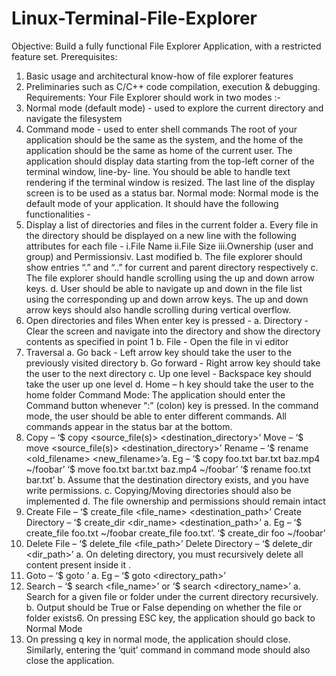 # Linux-Terminal-File-Explorer

Objective:
Build a fully functional File Explorer Application, with a restricted feature set.
Prerequisites:
1. Basic usage and architectural know-how of file explorer features
2. Preliminaries such as C/C++ code compilation, execution & debugging.
Requirements:
Your File Explorer should work in two modes :-
1. Normal mode (default mode) - used to explore the current directory and navigate the filesystem
2. Command mode - used to enter shell commands
The root of your application should be the same as the system, and the home of the application should
be the same as home of the current user.
The application should display data starting from the top-left corner of the terminal window, line-by-
line. You should be able to handle text rendering if the terminal window is resized. The last line of the
display screen is to be used as a status bar.
Normal mode:
Normal mode is the default mode of your application. It should have the following functionalities -
1. Display a list of directories and files in the current folder
a. Every file in the directory should be displayed on a new line with the following
attributes for each file -
i.File Name
ii.File Size
iii.Ownership (user and group) and Permissionsiv.
Last modified
b. The file explorer should show entries “.” and “..” for current and parent directory
respectively
c. The file explorer should handle scrolling using the up and down arrow keys.
d. User should be able to navigate up and down in the file list using the corresponding up
and down arrow keys. The up and down arrow keys should also handle scrolling during
vertical overflow.
2. Open directories and files When enter key is pressed -
a.
Directory - Clear the screen and navigate into the directory and show
the directory contents as specified in point 1
b.
File - Open the file in vi editor
3. Traversal
a. Go back - Left arrow key should take the user to the previously visited directory
b. Go forward - Right arrow key should take the user to the next directory
c. Up one level - Backspace key should take the user up one level
d. Home – h key should take the user to the home folder
Command Mode:
The application should enter the Command button whenever “:” (colon) key is pressed. In the command
mode, the user should be able to enter different commands. All commands appear in the status bar at the
bottom.
1. Copy –
‘$ copy <source_file(s)> <destination_directory>’
Move –
‘$ move <source_file(s)> <destination_directory>’
Rename –
‘$ rename <old_filename> <new_filename>’a. Eg –
‘$ copy foo.txt bar.txt baz.mp4 ~/foobar’
‘$ move foo.txt bar.txt baz.mp4 ~/foobar’
‘$ rename foo.txt bar.txt’
b. Assume that the destination directory exists, and you have write permissions.
c. Copying/Moving directories should also be implemented
d. The file ownership and permissions should remain intact
2. Create File –
‘$ create_file <file_name> <destination_path>’
Create Directory –
‘$ create_dir <dir_name> <destination_path>’
a. Eg – ‘$ create_file foo.txt ~/foobar create_file foo.txt’.
‘$ create_dir foo ~/foobar’
3. Delete File –
‘$ delete_file <file_path>’
Delete Directory –
‘$ delete_dir <dir_path>’
a. On deleting directory, you must recursively delete all content present inside it
.
4. Goto –
‘$ goto <location>’
a.
Eg – ‘$ goto <directory_path>’
5. Search –
‘$ search <file_name>’
or
‘$ search <directory_name>’
a. Search for a given file or folder under the current directory recursively.
b. Output should be True or False depending on whether the file or folder exists6. On pressing ESC key, the application should go back to Normal Mode
7. On pressing q key in normal mode, the application should close. Similarly, entering the ‘quit’
command in command mode should also close the application.
